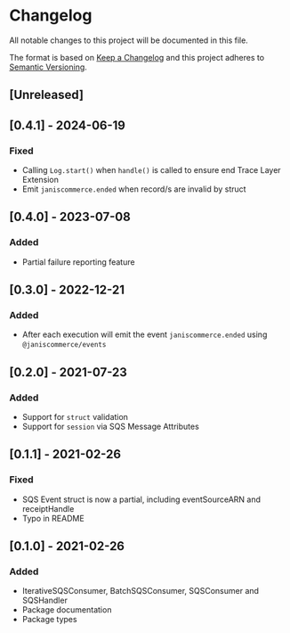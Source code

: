 # Changelog

All notable changes to this project will be documented in this file.

The format is based on [Keep a Changelog](http://keepachangelog.com/en/1.0.0/)
and this project adheres to [Semantic Versioning](http://semver.org/spec/v2.0.0.html).

## [Unreleased]

## [0.4.1] - 2024-06-19
### Fixed
- Calling `Log.start()` when `handle()` is called to ensure end Trace Layer Extension
- Emit `janiscommerce.ended` when record/s are invalid by struct

## [0.4.0] - 2023-07-08
### Added
- Partial failure reporting feature

## [0.3.0] - 2022-12-21
### Added
- After each execution will emit the event `janiscommerce.ended` using `@janiscommerce/events`

## [0.2.0] - 2021-07-23
### Added
- Support for `struct` validation
- Support for `session` via SQS Message Attributes

## [0.1.1] - 2021-02-26
### Fixed
- SQS Event struct is now a partial, including eventSourceARN and receiptHandle
- Typo in README

## [0.1.0] - 2021-02-26
### Added
- IterativeSQSConsumer, BatchSQSConsumer, SQSConsumer and SQSHandler
- Package documentation
- Package types
